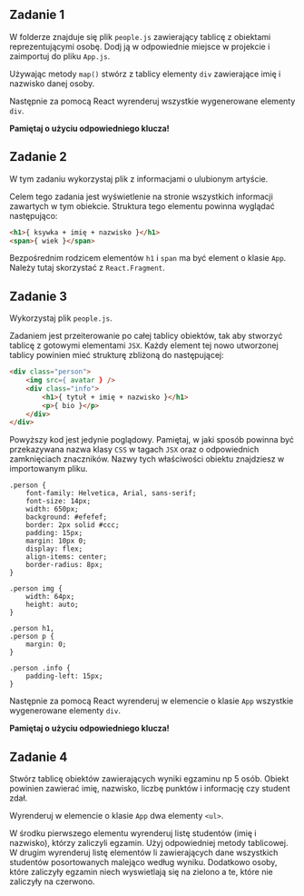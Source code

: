 ## Zadanie 1

W folderze znajduje się plik `people.js` zawierający tablicę z obiektami reprezentującymi osobę. Dodj ją w odpowiednie miejsce w projekcie i zaimportuj do pliku `App.js`.

Używając metody `map()` stwórz z tablicy elementy `div` zawierające imię i nazwisko danej osoby.

Następnie za pomocą React wyrenderuj wszystkie wygenerowane elementy `div`.

**Pamiętaj o użyciu odpowiedniego klucza!**



## Zadanie 2

W tym zadaniu wykorzystaj plik z informacjami o ulubionym artyście.

Celem tego zadania jest wyświetlenie na stronie wszystkich informacji zawartych w tym obiekcie. Struktura tego elementu powinna wyglądać następująco:

```HTML
<h1>{ ksywka + imię + nazwisko }</h1>
<span>{ wiek }</span>
```

Bezpośrednim rodzicem elementów `h1` i `span` ma być element o klasie `App`. Należy tutaj skorzystać z `React.Fragment`.



## Zadanie 3

Wykorzystaj plik `people.js`.

Zadaniem jest przeiterowanie po całej tablicy obiektów, tak aby stworzyć tablicę z gotowymi elementami `JSX`. Każdy element tej nowo utworzonej tablicy powinien mieć strukturę zbliżoną do następującej:

```html
<div class="person">
    <img src={ avatar } />
    <div class="info">
        <h1>{ tytuł + imię + nazwisko }</h1>
        <p>{ bio }</p>
    </div>
</div>
```

Powyższy kod jest jedynie poglądowy. Pamiętaj, w jaki sposób powinna być przekazywana nazwa klasy `CSS` w tagach `JSX` oraz o odpowiednich zamknięciach znaczników. Nazwy tych właściwości obiektu znajdziesz w importowanym pliku.

```
.person {
    font-family: Helvetica, Arial, sans-serif;
    font-size: 14px;
    width: 650px;
    background: #efefef;
    border: 2px solid #ccc;
    padding: 15px;
    margin: 10px 0;
    display: flex;
    align-items: center;
    border-radius: 8px;
}

.person img {
    width: 64px;
    height: auto;
}

.person h1,
.person p {
    margin: 0;
}

.person .info {
    padding-left: 15px;
}
```

Następnie za pomocą React wyrenderuj w elemencie o klasie `App` wszystkie wygenerowane elementy `div`.

**Pamiętaj o użyciu odpowiedniego klucza!**

## Zadanie 4

Stwórz tablicę obiektów zawierających wyniki egzaminu np 5 osób. Obiekt powinien zawierać imię, nazwisko, liczbę punktów i informację czy student zdał. 

Wyrenderuj w elemencie o klasie `App` dwa elementy `<ul>`. 

W środku pierwszego elementu wyrenderuj listę studentów (imię i nazwisko), którzy zaliczyli egzamin. Użyj odpowiedniej metody tablicowej.
W drugim wyrenderuj listę elementów li zawierających dane wszystkich studentów posortowanych malejąco według wyniku. Dodatkowo osoby, które zaliczyły egzamin niech wyswietlają się na zielono a te, które nie zaliczyły na czerwono. 

